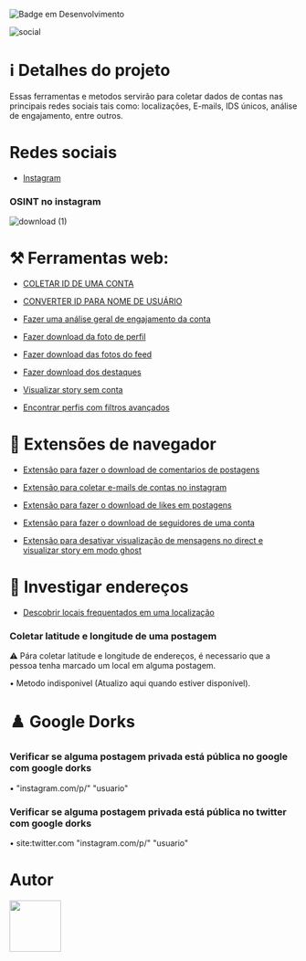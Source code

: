 ![Badge em Desenvolvimento](http://img.shields.io/static/v1?label=ESTADO&message=EM%20DESENVOLVIMENTO&color=GREEN&style=for-the-badge)

![social](https://github.com/DavizinBR/SocialOSINTbr/assets/133701068/407c535e-c202-41ba-94f9-7ba2d10e5e99)

# ℹ️ Detalhes do projeto

Essas ferramentas e metodos servirão para coletar dados de contas nas principais redes sociais tais como: localizações, E-mails, IDS únicos, análise de engajamento, entre outros.

# Redes sociais

* [Instagram](#osint-no-instagram)

### OSINT no instagram

![download (1)](https://github.com/DavizinBR/SocialOSINTbr/assets/133701068/b03cc689-ece2-4163-8ad8-3d7d442dae0a)

# ⚒️ Ferramentas web:

* [COLETAR ID DE UMA CONTA](https://www.instafollowers.co/find-instagram-user-id#:~:text=On%20the%20main%20page%2C%20click,can%20change%20your%20user%20ID)

* [CONVERTER ID PARA NOME DE USUÁRIO](https://commentpicker.com/instagram-username.php)

* [Fazer uma análise geral de engajamento da conta](https://inflact.com/tools/profile-analyzer/)

* [Fazer download da foto de perfil](https://pokoinsta.com/download-profile-picture-instagram)

* [Fazer download das fotos do feed](https://saveinsta.app/en1)

* [Fazer download dos destaques](https://imginn.com/)

* [Visualizar story sem conta](https://www.instafollowers.co/download-instagram-stories)

* [Encontrar perfis com filtros avançados](https://inflact.com/tools/instagram-search/)

# 📂 Extensões de navegador

* [Extensão para fazer o download de comentarios de postagens](https://chrome.google.com/webstore/detail/insc-export-instagram-com/hdfhpnjnlgekgjmniifdieiflhfdkmlk)

* [Extensão para coletar e-mails de contas no instagram](https://chrome.google.com/webstore/detail/inse-email-exporter-of-in/hboikjnbkhkjmllgdcflmbcojbpklcca)

* [Extensão para fazer o download de likes em postagens](https://chrome.google.com/webstore/detail/insl-export-instagram-lik/iiblfonkagipdojommmomopjldpibdbb)

* [Extensão para fazer o download de seguidores de uma conta](https://chrome.google.com/webstore/detail/insfo-follower-export-too/bckleejkdhlponanidmjfjdigpahlado)

* [Extensão para desativar visualização de mensagens no direct e visualizar story em modo ghost](https://chrome.google.com/webstore/detail/inssist-web-client-for-in/bcocdbombenodlegijagbhdjbifpiijp?hl=pt-BR)

# 📍 Investigar endereços

* [Descobrir locais frequentados em uma localização](https://instahunt.co/)

### Coletar latitude e longitude de uma postagem

⚠️ Pára coletar latitude e longitude de endereços, é necessario que a pessoa tenha marcado um local em alguma postagem.

• Metodo indisponivel (Atualizo aqui quando estiver disponível).

# ♟️ Google Dorks

### Verificar se alguma postagem privada está pública no google com google dorks

• "instagram.com/p/" "usuario"

### Verificar se alguma postagem privada está pública no twitter com google dorks

• site:twitter.com "instagram.com/p/" "usuario"


# Autor

[<img src="https://avatars.githubusercontent.com/u/133701068?v=4" width=90><br><sub></sub>](https://github.com/DavizinBR)
